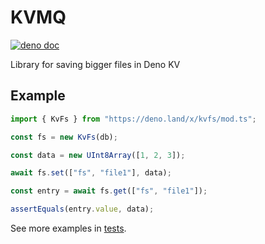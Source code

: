 # KVMQ

[![deno doc](https://doc.deno.land/badge.svg)](https://deno.land/x/kvfs/mod.ts)

Library for saving bigger files in Deno KV

## Example

```ts
import { KvFs } from "https://deno.land/x/kvfs/mod.ts";

const fs = new KvFs(db);

const data = new UInt8Array([1, 2, 3]);

await fs.set(["fs", "file1"], data);

const entry = await fs.get(["fs", "file1"]);

assertEquals(entry.value, data);
```

See more examples in [tests](./mod.test.ts).
